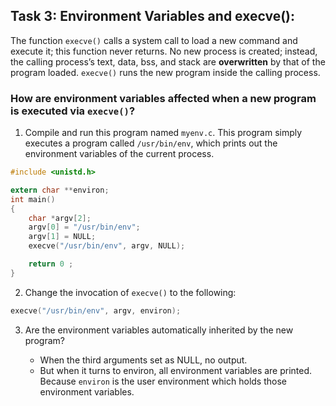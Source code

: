 ## Task 3: Environment Variables and execve():
The function `execve()` calls a system call to load a new command and execute it; this function never returns. No new process is created; instead, the calling process’s text, data, bss, and stack are **overwritten** by that of the program loaded. `execve()` runs the new program inside the calling process.

### How are environment variables affected when a new program is executed via `execve()`?

1) Compile and run this program named `myenv.c`. This program simply executes a program called `/usr/bin/env`, which prints out the environment variables of the current process.
```c
#include <unistd.h>

extern char **environ;
int main()
{
    char *argv[2];
    argv[0] = "/usr/bin/env";
    argv[1] = NULL;
    execve("/usr/bin/env", argv, NULL);

    return 0 ;
}

```

2) Change the invocation of `execve()` to the following:
```c
execve("/usr/bin/env", argv, environ);
```

3) Are the environment variables automatically inherited by the new program?
   
    - When the third arguments set as NULL, no output.
    - But when it turns to environ, all environment variables are printed. Because `environ` is the user environment which holds those environment variables.
